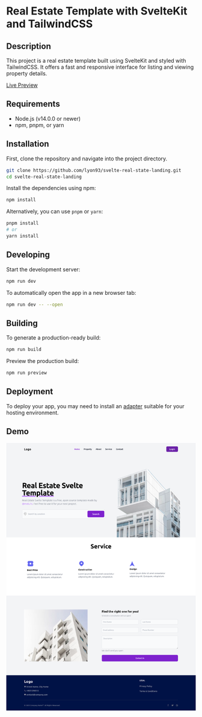 
# Real Estate Template with SvelteKit and TailwindCSS

## Description

This project is a real estate template built using SvelteKit and styled with TailwindCSS. It offers a fast and responsive interface for listing and viewing property details.

[Live Preview](https://svelte-real-state-landing.vercel.app/)

## Requirements

- Node.js (v14.0.0 or newer)
- npm, pnpm, or yarn

## Installation

First, clone the repository and navigate into the project directory.

```bash
git clone https://github.com/lyon93/svelte-real-state-landing.git
cd svelte-real-state-landing
```

Install the dependencies using npm:

```bash
npm install
```

Alternatively, you can use `pnpm` or `yarn`:

```bash
pnpm install
# or
yarn install
```

## Developing

Start the development server:

```bash
npm run dev
```

To automatically open the app in a new browser tab:

```bash
npm run dev -- --open
```

## Building

To generate a production-ready build:

```bash
npm run build
```

Preview the production build:

```bash
npm run preview
```

## Deployment

To deploy your app, you may need to install an [adapter](https://kit.svelte.dev/docs/adapters) suitable for your hosting environment.

## Demo

![Real Estate Template Demo](./static/images/demo.png)